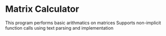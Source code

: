 # Matrix Calculator

This program performs basic arithmatics on matrices
Supports non-implicit function calls using text parsing and implementation
